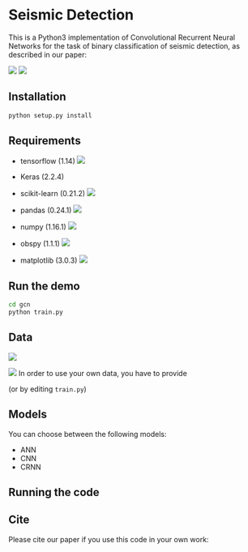 # Seismic Detection

This is a Python3 implementation of Convolutional Recurrent Neural Networks for the task of binary classification of seismic detection, as described in our paper:

![](https://img.shields.io/badge/license-GPL--3.0-blue)
![](https://img.shields.io/badge/Python-3.7-green)
## Installation

```bash
python setup.py install
```

## Requirements
* tensorflow (1.14)
[![](https://img.shields.io/badge/tensorflow-1.14-green)](https://www.tensorflow.org/)

* Keras (2.2.4)

* scikit-learn (0.21.2)
[![](https://img.shields.io/badge/scikit--learn-1.14-green)](https://scikit-learn.org/stable/index.html)

* pandas (0.24.1)
[![](https://img.shields.io/badge/pandas-0.24.1-green)](https://pandas.pydata.org/pandas-docs/stable/index.html)

* numpy (1.16.1)
[![](https://img.shields.io/badge/numpy-1.16.1-green)](https://numpy.org/devdocs/index.html)

* obspy (1.1.1)
[![](https://img.shields.io/badge/obspy-1.1.1-green)](https://docs.obspy.org/)

* matplotlib (3.0.3)
[![](https://img.shields.io/badge/matplotlib-3.0.3-green)](https://matplotlib.org/3.0.3/index.html)

## Run the demo

```bash
cd gcn
python train.py
```

## Data
[![](https://img.shields.io/badge/downloads-Earthquake-yellow)](http://www.kyoshin.bosai.go.jp/)

![](https://img.shields.io/badge/downloads-Non--Earthquake-yellow)
In order to use your own data, you have to provide 



(or by editing `train.py`)

## Models

You can choose between the following models: 
* ANN
* CNN
* CRNN

## Running the code


## Cite

Please cite our paper if you use this code in your own work:

```

```
